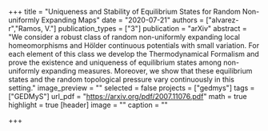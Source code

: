 +++
title = "Uniqueness and Stability of Equilibrium States for Random Non-uniformly Expanding Maps"
date = "2020-07-21"
authors = ["alvarez-r","Ramos, V."]
publication_types = ["3"]
publication = "arXiv"
abstract = "We consider a robust class of random non-uniformly expanding local homeomorphisms and Hölder continuous potentials with small variation. For each element of this class we develop the Thermodynamical Formalism and prove the existence and uniqueness of equilibrium states among non-uniformly expanding measures. Moreover, we show that these equilibrium states and the random topological pressure vary continuously in this setting."
image_preview = ""
selected = false
projects = ["gedmys"]
tags = ["GEDMyS"]
url_pdf = "https://arxiv.org/pdf/2007.11076.pdf"
math = true
highlight = true
[header]
image = ""
caption = ""

+++
